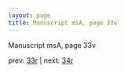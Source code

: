 ```yaml
---
layout: page
title: Manuscript msA, page 33v
---
```


Manuscript msA, page 33v

prev:  [33r](../33r) | next:  [34r](../34r)